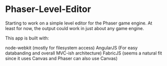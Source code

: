 Phaser-Level-Editor
===================
Starting to work on a simple level editor for the Phaser game engine.
At least for now, the output could work in just about any game engine.

This app is built with: 

node-webkit (mostly for filesystem access)
AngularJS (For easy databanding and overall MVC-ish architecture)
FabricJS (seems a natural fit since it uses Canvas and Phaser can also use Canvas)
